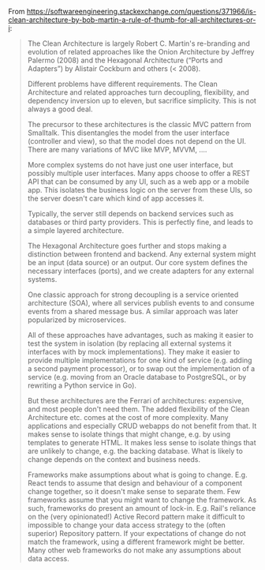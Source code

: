 
From https://softwareengineering.stackexchange.com/questions/371966/is-clean-architecture-by-bob-martin-a-rule-of-thumb-for-all-architectures-or-i:

> The Clean Architecture is largely Robert C. Martin's re-branding and evolution of related approaches like the Onion Architecture by Jeffrey Palermo (2008) and the Hexagonal Architecture (“Ports and Adapters”) by Alistair Cockburn and others (< 2008).
> 
> Different problems have different requirements. The Clean Architecture and related approaches turn decoupling, flexibility, and dependency inversion up to eleven, but sacrifice simplicity. This is not always a good deal.
> 
> The precursor to these architectures is the classic MVC pattern from Smalltalk. This disentangles the model from the user interface (controller and view), so that the model does not depend on the UI. There are many variations of MVC like MVP, MVVM, ….
> 
> More complex systems do not have just one user interface, but possibly multiple user interfaces. Many apps choose to offer a REST API that can be consumed by any UI, such as a web app or a mobile app. This isolates the business logic on the server from these UIs, so the server doesn't care which kind of app accesses it.
> 
> Typically, the server still depends on backend services such as databases or third party providers. This is perfectly fine, and leads to a simple layered architecture.
> 
> The Hexagonal Architecture goes further and stops making a distinction between frontend and backend. Any external system might be an input (data source) or an output. Our core system defines the necessary interfaces (ports), and we create adapters for any external systems.
> 
> One classic approach for strong decoupling is a service oriented architecture (SOA), where all services publish events to and consume events from a shared message bus. A similar approach was later popularized by microservices.
> 
> All of these approaches have advantages, such as making it easier to test the system in isolation (by replacing all external systems it interfaces with by mock implementations). They make it easier to provide multiple implementations for one kind of service (e.g. adding a second payment processor), or to swap out the implementation of a service (e.g. moving from an Oracle database to PostgreSQL, or by rewriting a Python service in Go).
> 
> But these architectures are the Ferrari of architectures: expensive, and most people don't need them. The added flexibility of the Clean Architecture etc. comes at the cost of more complexity. Many applications and especially CRUD webapps do not benefit from that. It makes sense to isolate things that might change, e.g. by using templates to generate HTML. It makes less sense to isolate things that are unlikely to change, e.g. the backing database. What is likely to change depends on the context and business needs.
> 
> Frameworks make assumptions about what is going to change. E.g. React tends to assume that design and behaviour of a component change together, so it doesn't make sense to separate them. Few frameworks assume that you might want to change the framework. As such, frameworks do present an amount of lock-in. E.g. Rail's reliance on the (very opinionated!) Active Record pattern make it difficult to impossible to change your data access strategy to the (often superior) Repository pattern. If your expectations of change do not match the framework, using a different framework might be better. Many other web frameworks do not make any assumptions about data access.

